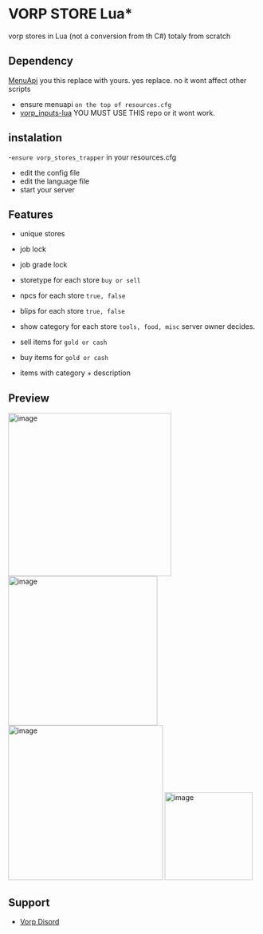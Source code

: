# VORP STORE Lua*

vorp stores in Lua (not a conversion from th C#) totaly from scratch

## Dependency
[MenuApi](https://github.com/VORPCORE/vorp_stores-lua/files/8743531/menuapi.zip) you this replace with yours. yes replace. no it wont affect other scripts
- ensure menuapi `on the top of resources.cfg`
- [vorp_inputs-lua](https://github.com/VORPCORE/vorp_inputs-lua) YOU MUST USE THIS repo or it wont work.



## instalation
-`ensure vorp_stores_trapper` in your resources.cfg
- edit the config file
- edit the language file 
- start your server 

## Features
- unique stores
- job lock
- job grade lock
- storetype for each store `buy or sell`
- npcs for each store `true, false`
- blips for each store `true, false`
- show category for each store `tools, food, misc` server owner decides.

- sell items for `gold or cash`
- buy items for `gold or cash`
- items with category + description

## Preview

<img width="327" alt="image" src="https://user-images.githubusercontent.com/87246847/169596794-2f15e055-8b36-4e9d-a038-a94080b600fe.png">
<img width="299" alt="image" src="https://user-images.githubusercontent.com/87246847/169596867-8857a8c5-3f4b-472b-9c06-22e95b22c91a.png">
<img width="310" alt="image" src="https://user-images.githubusercontent.com/87246847/169596908-19b5425d-68d3-4f88-b6a9-03fa8dfecdca.png">
<img width="176" alt="image" src="https://user-images.githubusercontent.com/87246847/169597469-24f22e41-f887-4e6d-bb30-0b632e2a89f2.png">



## Support 
- [Vorp Disord](https://discord.gg/DHGVAbCj7N)
